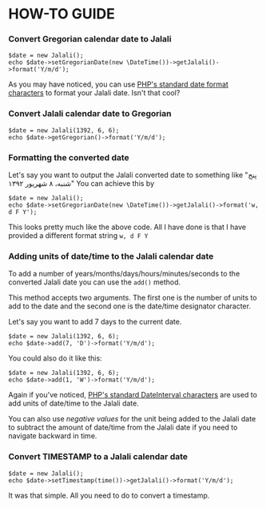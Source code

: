 # HOW-TO GUIDE 

### Convert Gregorian calendar date to Jalali

```
$date = new Jalali();
echo $date->setGregorianDate(new \DateTime())->getJalali()->format('Y/m/d');
```

As you may have noticed, you can use [PHP's standard date format characters](http://php.net/manual/en/function.date.php) to format your Jalali date. Isn't that cool?

### Convert Jalali calendar date to Gregorian

```
$date = new Jalali(1392, 6, 6);
echo $date->getGregorian()->format('Y/m/d');
```

### Formatting the converted date

Let's say you want to output the Jalali converted date to something like "پنج شنبه، ۸ شهریور ۱۳۹۲"
You can achieve this by 

```
$date = new Jalali();
echo $date->setGregorianDate(new \DateTime())->getJalali()->format('w, d F Y');
```

This looks pretty much like the above code. All I have done is that I have provided a different format string ```w, d F Y```

### Adding units of date/time to the Jalali calendar date
To add a number of years/months/days/hours/minutes/seconds to the converted Jalali date you can use the ```add()``` method.

This method accepts two arguments. The first one is the number of units to add to the date and the second one is the date/time designator character.

Let's say you want to add 7 days to the current date.

```
$date = new Jalali(1392, 6, 6);
echo $date->add(7, 'D')->format('Y/m/d');
```

You could also do it like this:

```
$date = new Jalali(1392, 6, 6);
echo $date->add(1, 'W')->format('Y/m/d');
```

Again if you've noticed, [PHP's standard DateInterval characters](http://www.php.net/manual/en/dateinterval.construct.php) are used to add units of date/time to the Jalali date.

You can also use *negative values* for the unit being added to the Jalali date to subtract the amount of date/time from the Jalali date if you need to navigate backward in time.

### Convert TIMESTAMP to a Jalali calendar date
```
$date = new Jalali();
echo $date->setTimestamp(time())->getJalali()->format('Y/m/d');
```

It was that simple. All you need to do to convert a timestamp.
